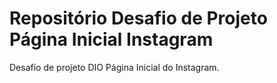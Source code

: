# Repositório Desafio de Projeto Página Inicial Instagram

Desafio de projeto DIO Página Inicial do Instagram.